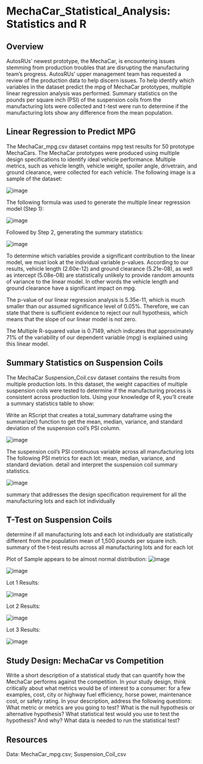# MechaCar_Statistical_Analysis: Statistics and R
## Overview
AutosRUs’ newest prototype, the MechaCar, is encountering issues stemming from production troubles that are disrupting the manufacturing team’s progress. AutosRUs’ upper management team has requested a review of the production data to help discern issues. To help identify which variables in the dataset predict the mpg of MechaCar prototypes,  multiple linear regression analysis was performed. Summary statistics on the pounds per square inch (PSI) of the suspension coils from the manufacturing lots were collected and t-test were run to determine if the manufacturing lots show any difference from the mean population.

## Linear Regression to Predict MPG

The MechaCar_mpg.csv dataset contains mpg test results for 50 prototype MechaCars. The MechaCar prototypes were produced using multiple design specifications to identify ideal vehicle performance. Multiple metrics, such as vehicle length, vehicle weight, spoiler angle, drivetrain, and ground clearance, were collected for each vehicle. The following image is a sample of the dataset: 

![image](https://user-images.githubusercontent.com/102322707/182044339-3e4a4e00-87b4-455a-a506-bf46b9d2ee23.png)

The following formula was used to generate the multiple linear regression model (Step 1):

![image](https://user-images.githubusercontent.com/102322707/182044351-ca0dc661-f4ba-467f-b3f0-1b4d643002c2.png)

Followed by Step 2, generating the summary statistics:

![image](https://user-images.githubusercontent.com/102322707/182044389-fdd46e09-c875-41e7-bd0b-353750aa5a15.png)

To determine which variables provide a significant contribution to the linear model, we must look at the individual variable p-values. According to our results, vehicle length (2.60e-12) and ground clearance (5.21e-08), as well as intercept (5.08e-08) are statistically unlikely to provide random amounts of variance to the linear model. In other words the vehicle length and ground clearance have a significant impact on mpg. 

The p-value of our linear regression analysis is 5.35e-11, which is much smaller than our assumed significance level of 0.05%. Therefore, we can state that there is sufficient evidence to reject our null hypothesis, which means that the slope of our linear model is not zero. 

The Multiple R-squared value is 0.7149, which indicates that approximately 71% of the variability of our dependent variable (mpg) is explained using this linear model.



## Summary Statistics on Suspension Coils

The MechaCar Suspension_Coil.csv dataset contains the results from multiple production lots. In this dataset, the weight capacities of multiple suspension coils were tested to determine if the manufacturing process is consistent across production lots. Using your knowledge of R, you’ll create a summary statistics table to show:

Write an RScript that creates a total_summary dataframe using the summarize() function to get the mean, median, variance, and standard deviation of the suspension coil’s PSI column.

![image](https://user-images.githubusercontent.com/102322707/182051627-cb276378-ccd9-4130-84b0-92333f0e8464.png)



The suspension coil’s PSI continuous variable across all manufacturing lots
The following PSI metrics for each lot: mean, median, variance, and standard deviation.
detail and interpret the suspension coil summary statistics.

![image](https://user-images.githubusercontent.com/102322707/182051791-1356fc07-2a80-4c37-b50a-5e87be5a4109.png)

summary that addresses the design specification requirement for all the manufacturing lots and each lot individually 

## T-Test on Suspension Coils
determine if all manufacturing lots and each lot individually are statistically different from the population mean of 1,500 pounds per square inch.
summary of the t-test results across all manufacturing lots and for each lot

Plot of Sample appears to be almost normal distribution:
![image](https://user-images.githubusercontent.com/102322707/182052464-54febc7b-88c9-449b-93f0-92a35c3bd4eb.png)

![image](https://user-images.githubusercontent.com/102322707/182053242-92dea53f-5c6d-486d-8c37-241866aa498b.png)

Lot 1 Results:

![image](https://user-images.githubusercontent.com/102322707/182053360-2acfb184-2521-4a0d-84fb-79ecb37c1777.png)

Lot 2 Results:

![image](https://user-images.githubusercontent.com/102322707/182053384-bc49f10c-9479-4f49-84e8-86cf5f1ed85f.png)

Lot 3 Results:

![image](https://user-images.githubusercontent.com/102322707/182053422-20d10d94-ac3e-45e8-8879-00a6389f1219.png)

## Study Design: MechaCar vs Competition

Write a short description of a statistical study that can quantify how the MechaCar performs against the competition. In your study design, think critically about what metrics would be of interest to a consumer: for a few examples, cost, city or highway fuel efficiency, horse power, maintenance cost, or safety rating.
In your description, address the following questions:
What metric or metrics are you going to test?
What is the null hypothesis or alternative hypothesis?
What statistical test would you use to test the hypothesis? And why?
What data is needed to run the statistical test?

## Resources
Data: MechaCar_mpg.csv; Suspension_Coil_csv

